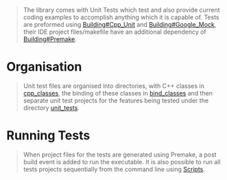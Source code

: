 > The library comes with Unit Tests which test and also provide current coding examples to accomplish anything which it is capable of. Tests are preformed using [Building#Cpp\_Unit](Building#Cpp_Unit.md) and [Building#Google\_Mock](Building#Google_Mock.md), their IDE project files/makefile have an additional dependency of [Building#Premake](Building#Premake.md).

# Organisation #
> Unit test files are organised into directories, with C++ classes in [cpp\_classes](http://code.google.com/p/oolua/source/browse/#svn/trunk/unit_tests/cpp_classes), the binding of these classes in [bind\_classes](http://code.google.com/p/oolua/source/browse/#svn/trunk/unit_tests/bind_classes) and then separate unit test projects for the features being tested under the directory [unit\_tests](http://code.google.com/p/oolua/source/browse/#svn/trunk/unit_tests).

# Running Tests #
> When project files for the tests are generated using Premake, a post build event is added to run the executable. It is also possible to run all tests projects sequentially from the command line using [Scripts](http://code.google.com/p/oolua/wiki/Building#Compile_Scripts).